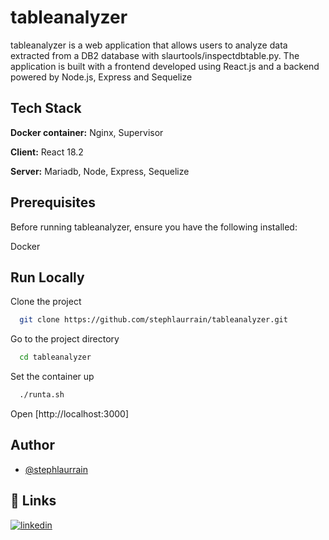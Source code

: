 
# tableanalyzer

tableanalyzer is a web application that allows users to analyze data extracted from a DB2 database with slaurtools/inspectdbtable.py. The application is built with a frontend developed using React.js and a backend powered by Node.js, Express and Sequelize


## Tech Stack

**Docker container:** Nginx, Supervisor

**Client:** React 18.2

**Server:** Mariadb, Node, Express, Sequelize


## Prerequisites

Before running tableanalyzer, ensure you have the following installed:

Docker


## Run Locally

Clone the project

```bash
  git clone https://github.com/stephlaurrain/tableanalyzer.git
```

Go to the project directory

```bash
  cd tableanalyzer
```

Set the container up
```bash
  ./runta.sh
```

Open [http://localhost:3000]



## Author

- [@stephlaurrain](https://github.com/stephlaurrain)

## 🔗 Links

[![linkedin](https://img.shields.io/badge/linkedin-0A66C2?style=for-the-badge&logo=linkedin&logoColor=white)](https://www.linkedin.com/in/stephane-laurrain)
